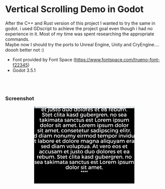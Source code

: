 # Vertical Scrolling Demo in Godot

After the C++ and Rust version of this project I wanted to try the same in godot. i used GDscript to achieve the project goal even though i had no experience in it. Most of my time was spent researching the appropriate commands.  
Maybe now I should try the ports to Unreal Engine, Unity and CryEngine.... doooh better not :)

- Font provided by Font Space (https://www.fontspace.com/trueno-font-f22345)
- Godot 3.5.1 
<br/>
<br/>

### Screenshot

<p align="center">
 <img src="https://raw.githubusercontent.com/gpietz/VerticalScrolling-GD/master/media/screenshot.png" />
</p>
